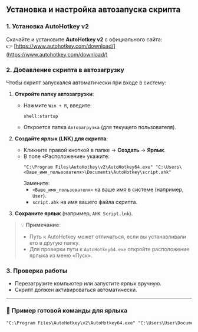 ## Установка и настройка автозапуска скрипта

### 1. Установка AutoHotkey v2  
Скачайте и установите **AutoHotkey v2** с официального сайта:  
👉 [https://www.autohotkey.com/download/](https://www.autohotkey.com/download/)  

### 2. Добавление скрипта в автозагрузку  
Чтобы скрипт запускался автоматически при входе в систему:  

1. **Откройте папку автозагрузки**:
   - Нажмите `Win + R`, введите:  
     ```
     shell:startup
     ```
   - Откроется папка `Автозагрузка` (для текущего пользователя).  

2. **Создайте ярлык (LNK) для скрипта**:
   - Кликните правой кнопкой в папке → **Создать** → **Ярлык**.  
   - В поле «Расположение» укажите:  
     ```
     "C:\Program Files\AutoHotkey\v2\AutoHotkey64.exe" "C:\Users\<Ваше_имя_пользователя>\Documents\AutoHotkey\script.ahk"
     ```
     Замените:
     - `<Ваше_имя_пользователя>` на ваше имя в системе (например, `User`).  
     - `script.ahk` на имя вашего файла скрипта.  

3. **Сохраните ярлык** (например, `AHK Script.lnk`).  

> 💡 **Примечание**:  
> - Путь к AutoHotkey может отличаться, если вы устанавливали его в другую папку.  
> - Для проверки пути к `AutoHotkey64.exe` откройте расположение ярлыка из меню «Пуск».  

### 3. Проверка работы  
- Перезагрузите компьютер или запустите ярлык вручную.  
- Скрипт должен активироваться автоматически.  

---

### 📌 Пример готовой команды для ярлыка  
```txt
"C:\Program Files\AutoHotkey\v2\AutoHotkey64.exe" "C:\Users\User\Documents\AHK\potplayer_block_ctrlw.ahk"
```

